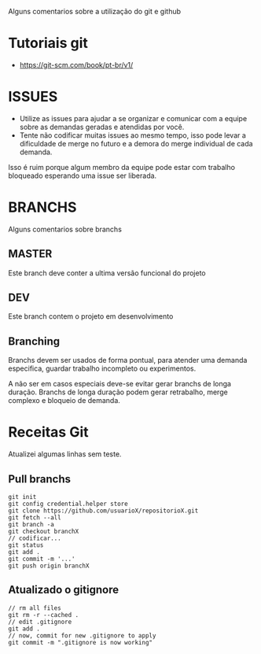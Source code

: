 Alguns comentarios sobre a utilização do git e github

# Tutoriais git
- https://git-scm.com/book/pt-br/v1/

# ISSUES
- Utilize as issues para ajudar a se organizar e comunicar com a equipe sobre as demandas geradas e atendidas por você.
- Tente não codificar muitas issues ao mesmo tempo, isso pode levar a dificuldade de merge no futuro e a demora do merge individual de cada demanda.

Isso é ruim porque algum membro da equipe pode estar com trabalho bloqueado esperando uma issue ser liberada.

# BRANCHS
Alguns comentarios sobre branchs

## MASTER
Este branch deve conter a ultima versão funcional do projeto

## DEV
Este branch contem o projeto em desenvolvimento

## Branching
Branchs devem ser usados de forma pontual, para atender uma demanda especifica, guardar trabalho incompleto ou experimentos.

A não ser em casos especiais deve-se evitar gerar branchs de longa duração. Branchs de longa duração podem gerar retrabalho,
 merge complexo e bloqueio de demanda.

# Receitas Git

Atualizei algumas linhas sem teste.

## Pull branchs
~~~
git init
git config credential.helper store
git clone https://github.com/usuarioX/repositorioX.git
git fetch --all
git branch -a
git checkout branchX
// codificar...
git status
git add .
git commit -m '...'
git push origin branchX
~~~

## Atualizado o gitignore
~~~
// rm all files
git rm -r --cached .
// edit .gitignore
git add .
// now, commit for new .gitignore to apply
git commit -m ".gitignore is now working"
~~~


